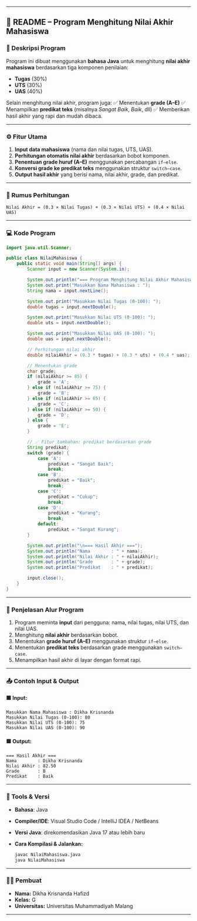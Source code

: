 
---

## 📘 README – Program Menghitung Nilai Akhir Mahasiswa

### 🧩 Deskripsi Program

Program ini dibuat menggunakan **bahasa Java** untuk menghitung **nilai akhir mahasiswa** berdasarkan tiga komponen penilaian:

* **Tugas** (30%)
* **UTS** (30%)
* **UAS** (40%)

Selain menghitung nilai akhir, program juga:
✅ Menentukan **grade (A–E)**
✅ Menampilkan **predikat teks** (misalnya *Sangat Baik*, *Baik*, dll)
✅ Memberikan hasil akhir yang rapi dan mudah dibaca.

---

### ⚙️ Fitur Utama

1. **Input data mahasiswa** (nama dan nilai tugas, UTS, UAS).
2. **Perhitungan otomatis nilai akhir** berdasarkan bobot komponen.
3. **Penentuan grade huruf (A–E)** menggunakan percabangan `if–else`.
4. **Konversi grade ke predikat teks** menggunakan struktur `switch–case`.
5. **Output hasil akhir** yang berisi nama, nilai akhir, grade, dan predikat.

---

### 🧮 Rumus Perhitungan

```
Nilai Akhir = (0.3 × Nilai Tugas) + (0.3 × Nilai UTS) + (0.4 × Nilai UAS)
```

---

### 💻 Kode Program

```java
import java.util.Scanner;

public class NilaiMahasiswa {
    public static void main(String[] args) {
        Scanner input = new Scanner(System.in);

        System.out.println("=== Program Menghitung Nilai Akhir Mahasiswa ===");
        System.out.print("Masukkan Nama Mahasiswa : ");
        String nama = input.nextLine();

        System.out.print("Masukkan Nilai Tugas (0-100): ");
        double tugas = input.nextDouble();

        System.out.print("Masukkan Nilai UTS (0-100): ");
        double uts = input.nextDouble();

        System.out.print("Masukkan Nilai UAS (0-100): ");
        double uas = input.nextDouble();

        // Perhitungan nilai akhir
        double nilaiAkhir = (0.3 * tugas) + (0.3 * uts) + (0.4 * uas);

        // Menentukan grade
        char grade;
        if (nilaiAkhir >= 85) {
            grade = 'A';
        } else if (nilaiAkhir >= 75) {
            grade = 'B';
        } else if (nilaiAkhir >= 65) {
            grade = 'C';
        } else if (nilaiAkhir >= 50) {
            grade = 'D';
        } else {
            grade = 'E';
        }

        // ✅ Fitur tambahan: predikat berdasarkan grade
        String predikat;
        switch (grade) {
            case 'A':
                predikat = "Sangat Baik";
                break;
            case 'B':
                predikat = "Baik";
                break;
            case 'C':
                predikat = "Cukup";
                break;
            case 'D':
                predikat = "Kurang";
                break;
            default:
                predikat = "Sangat Kurang";
        }

        System.out.println("\n=== Hasil Akhir ===");
        System.out.println("Nama        : " + nama);
        System.out.println("Nilai Akhir : " + nilaiAkhir);
        System.out.println("Grade       : " + grade);
        System.out.println("Predikat    : " + predikat);

        input.close();
    }
}
```

---

### 🧠 Penjelasan Alur Program

1. Program meminta **input** dari pengguna: nama, nilai tugas, nilai UTS, dan nilai UAS.
2. Menghitung **nilai akhir** berdasarkan bobot.
3. Menentukan **grade huruf (A–E)** menggunakan struktur `if–else`.
4. Menentukan **predikat teks** berdasarkan grade menggunakan `switch–case`.
5. Menampilkan hasil akhir di layar dengan format rapi.

---

### 📤 Contoh Input & Output

#### 🟩 Input:

```
Masukkan Nama Mahasiswa : Dikha Krisnanda
Masukkan Nilai Tugas (0-100): 80
Masukkan Nilai UTS (0-100): 75
Masukkan Nilai UAS (0-100): 90
```

#### 🟦 Output:

```
=== Hasil Akhir ===
Nama        : Dikha Krisnanda
Nilai Akhir : 82.50
Grade       : B
Predikat    : Baik
```

---

### 🧰 Tools & Versi

* **Bahasa**: Java
* **Compiler/IDE**: Visual Studio Code / IntelliJ IDEA / NetBeans
* **Versi Java**: direkomendasikan Java 17 atau lebih baru
* **Cara Kompilasi & Jalankan:**

  ```bash
  javac NilaiMahasiswa.java
  java NilaiMahasiswa
  ```

---

### 🧑‍💻 Pembuat

* **Nama:** Dikha Krisnanda Hafizd
* **Kelas:** G
* **Universitas:** Universitas Muhammadiyah Malang

---

